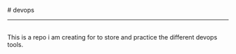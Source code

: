 <bold># devops</bold>
<hr>
<br>
This is a repo i am creating for to store and practice the different devops  tools.
